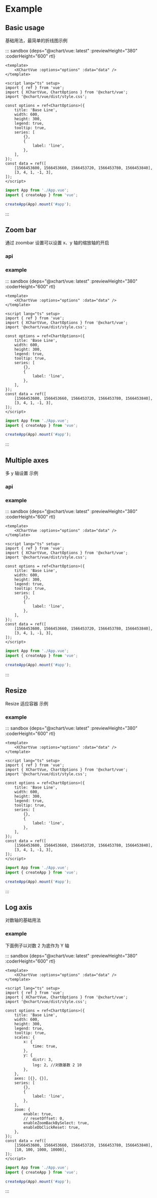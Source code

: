# Example

## Basic usage

基础用法，最简单的折线图示例

::: sandbox {deps="@xchart/vue: latest" :previewHeight="380" :coderHeight="600" rtl}

```vue /src/App.vue [active]
<template>
    <XChartVue :options="options" :data="data" />
</template>

<script lang="ts" setup>
import { ref } from 'vue';
import { XChartVue, ChartOptions } from '@xchart/vue';
import '@xchart/vue/dist/style.css';

const options = ref<ChartOptions>({
    title: 'Base Line',
    width: 600,
    height: 300,
    legend: true,
    tooltip: true,
    series: [
        {},
        {
            label: 'line',
        },
    ],
});
const data = ref([
    [1566453600, 1566453660, 1566453720, 1566453780, 1566453840],
    [3, 4, 1, -1, 3],
]);
</script>
```

```js /src/main.js
import App from './App.vue';
import { createApp } from 'vue';

createApp(App).mount('#app');
```

:::

## Zoom bar

通过 zoombar 设置可以设置 x、y 轴的缩放轴的开启

### api


### example

::: sandbox {deps="@xchart/vue: latest" :previewHeight="380" :coderHeight="600" rtl}

```vue /src/App.vue [active]
<template>
    <XChartVue :options="options" :data="data" />
</template>

<script lang="ts" setup>
import { ref } from 'vue';
import { XChartVue, ChartOptions } from '@xchart/vue';
import '@xchart/vue/dist/style.css';

const options = ref<ChartOptions>({
    title: 'Base Line',
    width: 600,
    height: 300,
    legend: true,
    tooltip: true,
    series: [
        {},
        {
            label: 'line',
        },
    ],
});
const data = ref([
    [1566453600, 1566453660, 1566453720, 1566453780, 1566453840],
    [3, 4, 1, -1, 3],
]);
</script>
```

```js /src/main.js
import App from './App.vue';
import { createApp } from 'vue';

createApp(App).mount('#app');
```

:::

## Multiple axes

多 y 轴设置 示例

### api


### example

::: sandbox {deps="@xchart/vue: latest" :previewHeight="380" :coderHeight="600" rtl}

```vue /src/App.vue [active]
<template>
    <XChartVue :options="options" :data="data" />
</template>

<script lang="ts" setup>
import { ref } from 'vue';
import { XChartVue, ChartOptions } from '@xchart/vue';
import '@xchart/vue/dist/style.css';

const options = ref<ChartOptions>({
    title: 'Base Line',
    width: 600,
    height: 300,
    legend: true,
    tooltip: true,
    series: [
        {},
        {
            label: 'line',
        },
    ],
});
const data = ref([
    [1566453600, 1566453660, 1566453720, 1566453780, 1566453840],
    [3, 4, 1, -1, 3],
]);
</script>
```

```js /src/main.js
import App from './App.vue';
import { createApp } from 'vue';

createApp(App).mount('#app');
```

:::

## Resize

Resize 适应容器 示例

### example

::: sandbox {deps="@xchart/vue: latest" :previewHeight="380" :coderHeight="600" rtl}

```vue /src/App.vue [active]
<template>
    <XChartVue :options="options" :data="data" />
</template>

<script lang="ts" setup>
import { ref } from 'vue';
import { XChartVue, ChartOptions } from '@xchart/vue';
import '@xchart/vue/dist/style.css';

const options = ref<ChartOptions>({
    title: 'Base Line',
    width: 600,
    height: 300,
    legend: true,
    tooltip: true,
    series: [
        {},
        {
            label: 'line',
        },
    ],
});
const data = ref([
    [1566453600, 1566453660, 1566453720, 1566453780, 1566453840],
    [3, 4, 1, -1, 3],
]);
</script>
```

```js /src/main.js
import App from './App.vue';
import { createApp } from 'vue';

createApp(App).mount('#app');
```

:::

## Log axis

对数轴的基础用法

### example

下面例子以对数 2 为底作为 Y 轴

::: sandbox {deps="@xchart/vue: latest" :previewHeight="380" :coderHeight="600" rtl}

```vue /src/App.vue [active]
<template>
    <XChartVue :options="options" :data="data" />
</template>

<script lang="ts" setup>
import { ref } from 'vue';
import { XChartVue, ChartOptions } from '@xchart/vue';
import '@xchart/vue/dist/style.css';

const options = ref<ChartOptions>({
    title: 'Base Line',
    width: 600,
    height: 300,
    legend: true,
    tooltip: true,
    scales: {
        x: {
            time: true,
        },
        y: {
            distr: 3,
            log: 2, //对数基数 2 10
        },
    },
    axes: [{}, {}],
    series: [
        {},
        {
            label: 'line',
        },
    ],
    zoom: {
        enable: true,
        // resetOffset: 0,
        enableZoomBackBySelect: true,
        enableDbClickReset: true,
    },
});
const data = ref([
    [1566453600, 1566453660, 1566453720, 1566453780, 1566453840],
    [10, 100, 1000, 10000],
]);
</script>
```

```js /src/main.js
import App from './App.vue';
import { createApp } from 'vue';

createApp(App).mount('#app');
```

:::
